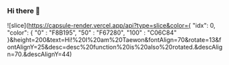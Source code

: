 ### Hi there 👋

<!--
**iamtaewon/iamtaewon** is a ✨ _special_ ✨ repository because its `README.md` (this file) appears on your GitHub profile.

Here are some ideas to get you started:

- 🔭 I’m currently working on ...
- 🌱 I’m currently learning ...
- 👯 I’m looking to collaborate on ...
- 🤔 I’m looking for help with ...
- 💬 Ask me about ...
- 📫 How to reach me: ...
- 😄 Pronouns: ...
- ⚡ Fun fact: ...
-->
![slice](https://capsule-render.vercel.app/api?type=slice&color={
        "idx": 0,
        "color": {
            "0" : "F8B195",
            "50" : "F67280",
            "100" : "C06C84"
        }&height=200&text=Hi!%20I%20am%20Taewon&fontAlign=70&rotate=13&fontAlignY=25&desc=desc%20function%20is%20also%20rotated.&descAlign=70.&descAlignY=44)

